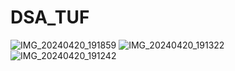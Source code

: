 # DSA_TUF

![IMG_20240420_191859](https://github.com/Siddeshob/DSA_TUF/assets/130699981/a1c00537-bd1c-4841-bf07-300ae64ffc79)
![IMG_20240420_191322](https://github.com/Siddeshob/DSA_TUF/assets/130699981/6044bd2d-a40a-4360-b280-699ab0167034)
![IMG_20240420_191242](https://github.com/Siddeshob/DSA_TUF/assets/130699981/bacf16c2-6bad-4968-8a36-6197e019356b)
